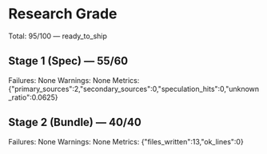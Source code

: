 # Research Grade
Total: 95/100 — ready_to_ship

## Stage 1 (Spec) — 55/60
Failures: None
Warnings: None
Metrics: {"primary_sources":2,"secondary_sources":0,"speculation_hits":0,"unknown_ratio":0.0625}

## Stage 2 (Bundle) — 40/40
Failures: None
Warnings: None
Metrics: {"files_written":13,"ok_lines":0}